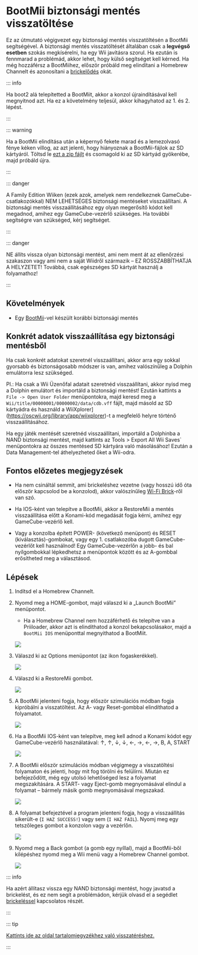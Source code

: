# BootMii biztonsági mentés visszatöltése

Ez az útmutató végigvezet egy biztonsági mentés visszatöltésén a BootMii segítségével. A biztonsági mentés visszatöltését általában csak a <strong>legvégső esetben</strong> szokás megkísérelni, ha egy Wii javításra szorul. Ha ezután is fennmarad a problémád, akkor lehet, hogy külső segítséget kell kérned. Ha még hozzáférsz a BootMiihez, először próbáld meg elindítani a Homebrew Channelt és azonosítani a [brickelődés](bricks) okát.

::: info

Ha boot2 alá telepítetted a BootMiit, akkor a konzol újraindításával kell megnyitnod azt. Ha ez a követelmény teljesül, akkor kihagyhatod az 1. és 2. lépést.

:::

::: warning

Ha a BootMii elindítása után a képernyő fekete marad és a lemezolvasó fénye kéken villog, az azt jelenti, hogy hiányoznak a BootMii-fájlok az SD kártyáról. Töltsd le [ezt a zip fájlt](https://static.hackmii.com/bootmii_sd_files.zip) és csomagold ki az SD kártyád gyökerébe, majd próbáld újra.

:::

::: danger

A Family Edition Wiiken (ezek azok, amelyek nem rendelkeznek GameCube-csatlakozókkal) NEM LEHETSÉGES biztonsági mentéseket visszaállítani. A biztonsági mentés visszaállításához egy olyan megerősítő kódot kell megadnod, amihez egy GameCube-vezérlő szükséges. Ha további segítségre van szükséged, kérj segítséget.

:::

::: danger

NE állíts vissza olyan biztonsági mentést, ami nem ment át az ellenőrzési szakaszon vagy ami nem a saját Wiidről származik – EZ ROSSZABBÍTHATJA A HELYZETET! Továbbá, csak egészséges SD kártyát használj a folyamathoz!

:::

## Követelmények

- Egy [BootMii](bootmii)-vel készült korábbi biztonsági mentés

## Konkrét adatok visszaállítása egy biztonsági mentésből

Ha csak konkrét adatokat szeretnél visszaállítani, akkor arra egy sokkal gyorsabb és biztonságosabb módszer is van, amihez valószínűleg a Dolphin emulátorra lesz szükséged.

Pl.: Ha csak a Wii Üzenőfal adatait szeretnéd visszaállítani, akkor nyisd meg a Dolphin emulátort és importáld a biztonsági mentést! Ezután kattints a `File -> Open User Folder` menüpontokra, majd keresd meg a `Wii/title/00000001/00000002/data/cdb.vff` fájlt, majd másold az SD kártyádra és használd a WiiXplorer](https://oscwii.org/library/app/wiixplorer)-t a megfelelő helyre történő visszaállításához.

Ha egy játék mentését szeretnéd visszaállítani, importáld a Dolphinba a NAND biztonsági mentést, majd kattints az Tools > Export All Wii Saves\` menüpontokra az összes mentésed SD kártyára való másolásához! Ezután a Data Management-tel áthelyezheted őket a Wii-odra.

## Fontos előzetes megjegyzések

- Ha nem csináltál semmit, ami brickeléshez vezetne (vagy hosszú idő óta először kapcsolod be a konzolod), akkor valószínűleg [Wi-Fi Brick](bricks#wi-fi-brick)-ről van szó.

- Ha IOS-ként van telepítve a BootMii, akkor a RestoreMii a mentés visszaállítása előtt a Konami-kód megadását fogja kérni, amihez egy GameCube-vezérlő kell.

- Vagy a konzolba épített POWER- (következő menüpont) és RESET (kiválasztás)-gombokat, vagy egy 1. csatlakozóba dugott GameCube-vezérlőt kell használnod! Egy GameCube-vezérlőn a jobb- és bal nyílgombokkal lépkedhetsz a menüpontok között és az A-gombbal erősítheted meg a választásod.

## Lépések

1. Indítsd el a Homebrew Channelt.

2. Nyomd meg a HOME-gombot, majd válaszd ki a „Launch BootMii” menüpontot.

    - Ha a Homebrew Channel nem hozzáférhető és telepítve van a Priiloader, akkor azt is elindíthatod a konzol bekapcsolásakor, majd a `BootMii IOS` menüponttal megnyithatod a BootMiit.

    ![](/images/bootmii/BootMii_HBC.png)

3. Válaszd ki az Options menüpontot (az ikon fogaskerékkel).

    ![](/images/bootmii/BootMii_Gears.png)

4. Válaszd ki a RestoreMii gombot.

    ![](/images/bootmii/BootMii_Restore.png)

5. A BootMii jelenteni fogja, hogy először szimulációs módban fogja kipróbálni a visszatöltést. Az A- vagy Reset-gombbal elindíthatod a folyamatot.

    ![](/images/bootmii/BootMii_NAND_Simulation.png)

6. Ha a BootMii IOS-ként van telepítve, meg kell adnod a Konami kódot egy GameCube-vezérlő használatával: ↑, ↑, ↓, ↓, ←, →, ←, →, B, A, START

    ![](/images/bootmii/BootMii_NAND_Konami.png)

7. A BootMii először szimulációs módban végigmegy a visszatöltési folyamaton és jelenti, hogy mit fog törölni és felülírni. Miután ez befejeződött, még egy utolsó lehetőséged lesz a folyamat megszakítására. A START- vagy Eject-gomb megnyomásával elindul a folyamat – bármely másik gomb megnyomásával megszakad.

    ![](/images/bootmii/BootMii_NAND_Restore.png)

8. A folyamat befejeztével a program jelenteni fogja, hogy a visszaállítás sikerült-e (`I HAZ SUCCESS!`) vagy sem (`I HAZ FAIL`). Nyomj meg egy tetszőleges gombot a konzolon vagy a vezérlőn.

    ![](/images/bootmii/BootMii_NAND_Restore_Success.png)

9. Nyomd meg a Back gombot (a gomb egy nyíllal), majd a BootMii-ből kilépéshez nyomd meg a Wii menü vagy a Homebrew Channel gombot.

    ![](/images/bootmii/BootMii_Return.png)

::: info

Ha azért állítasz vissza egy NAND biztonsági mentést, hogy javatsd a brickelést, és ez nem segít a problémádon, kérjük olvasd el a segédlet [brickeléssel](bricks) kapcsolatos részét.

:::

::: tip

[Kattints ide az oldal tartalomjegyzékhez való visszatéréshez.](site-navigation)

:::

